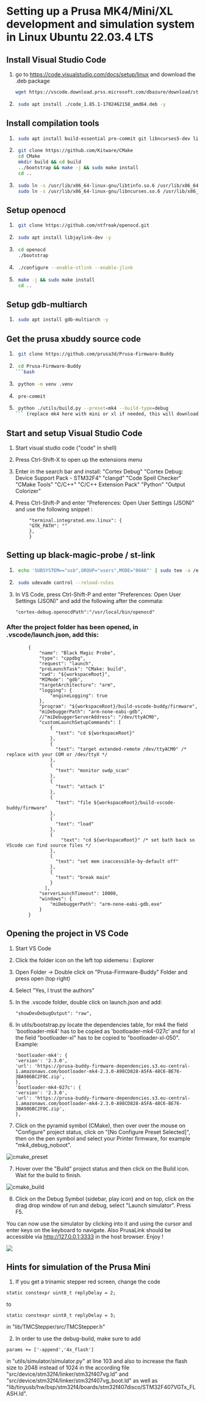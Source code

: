 # Setting up a Prusa MK4/Mini/XL development and simulation system in Linux Ubuntu 22.03.4 LTS

## Install Visual Studio Code
1. go to https://code.visualstudio.com/docs/setup/linux and download the .deb package
   ```bash
   wget https://vscode.download.prss.microsoft.com/dbazure/download/stable/0ee08df0cf4527e40edc9aa28f4b5bd38bbff2b2/code_1.85.1-1702462158_amd64.deb
   ```

2. ```bash
    sudo apt install ./code_1.85.1-1702462158_amd64.deb -y
   ```

## Install compilation tools
1. ```bash
    sudo apt install build-essential pre-commit git libncurses5-dev libusb-1.0-0-dev pkg-config libtool freeglut3-dev libglew-dev python-is-python3 python3-venv -y
   ```
2. ```bash
    git clone https://github.com/Kitware/CMake
    cd CMake
    mkdir build && cd build
    ../bootstrap && make -j && sudo make install
    cd ..
   ```
3. ```bash
    sudo ln -s /usr/lib/x86_64-linux-gnu/libtinfo.so.6 /usr/lib/x86_64-linux-gnu/libtinfo.so.5
    sudo ln -s /usr/lib/x86_64-linux-gnu/libncurses.so.6 /usr/lib/x86_64-linux-gnu/libncurses.so.5
    ```

## Setup openocd
1. ```bash
    git clone https://github.com/ntfreak/openocd.git
   ```
2. ```bash
    sudo apt install libjaylink-dev -y
   ```
3. ```bash
    cd openocd
    ./bootstrap
   ```
4. ```bash
    ./configure --enable-stlink --enable-jlink
   ```
5. ```bash
    make -j && sudo make install
    cd ..
   ```

## Setup gdb-multiarch
1. ```bash
    sudo apt install gdb-multiarch -y
   ```

## Get the prusa xbuddy source code
1. ```bash
    git clone https://github.com/prusa3d/Prusa-Firmware-Buddy
   ```
2. ```bash
    cd Prusa-Firmware-Buddy
   ```bash
3. ```bash
    python -m venv .venv
   ```
4. ```bash
    pre-commit
   ```
5. ```bash
    python ./utils/build.py --preset=mk4 --build-type=debug
   ``` (replace mk4 here with mini or xl if needed, this will download the other requirements)


## Start and setup Visual Studio Code
1. Start visual studio code ("code" in shell)
2. Press Ctrl-Shift-X to open up the extensions menu
3. Enter in the search bar and install:
   "Cortex Debug"
   "Cortex Debug: Device Support Pack - STM32F4"
   "clangd"
   "Code Spell Checker"
   "CMake Tools"
   "C/C++"
   "C/C++ Extension Pack"
   "Python"
   "Output Colorizer"

4. Press Ctrl-Shift-P and enter "Preferences: Open User Settings (JSON)" and use the following snippet :
   ``` {
        "terminal.integrated.env.linux": {
        "GTK_PATH": ""
        },
        }
   ```

## Setting up black-magic-probe / st-link
1. ```bash
    echo 'SUBSYSTEM=="usb",GROUP="users",MODE="0666"' | sudo tee -a /etc/udev/rules.d/90-usbpermission.rules
   ```
2. ```bash
    sudo udevadm control --reload-rules
   ```
3. In VS Code, press Ctrl-Shift-P and enter "Preferences: Open User Settings (JSON)" and add the following after the commata:
    ```
    "cortex-debug.openocdPath":"/usr/local/bin/openocd"
    ```
### After the project folder has been opened, in .vscode/launch.json, add this:
```
        {
            "name": "Black Magic Probe",
            "type": "cppdbg",
            "request": "launch",
            "preLaunchTask": "CMake: build",
            "cwd": "${workspaceRoot}",
            "MIMode": "gdb",
            "targetArchitecture": "arm",
            "logging": {
                "engineLogging": true
            },
            "program": "${workspaceRoot}/build-vscode-buddy/firmware",
            "miDebuggerPath": "arm-none-eabi-gdb",
            //"miDebuggerServerAddress": "/dev/ttyACM0",
            "customLaunchSetupCommands": [
                {
                  "text": "cd ${workspaceRoot}"
                },
                {
                  "text": "target extended-remote /dev/ttyACM0" /* replace with your COM or /dev/ttyX */
                },
                {
                  "text": "monitor swdp_scan"
                },
                {
                  "text": "attach 1"
                },
                {
                  "text": "file ${workspaceRoot}/build-vscode-buddy/firmware"
                },
                {
                  "text": "load"
                },
                {
                    "text": "cd ${workspaceRoot}" /* set bath back so VScode can find source files */
                },
                {
                  "text": "set mem inaccessible-by-default off"
                },
                {
                  "text": "break main"
                }
              ],
            "serverLaunchTimeout": 10000,
            "windows": {
                "miDebuggerPath": "arm-none-eabi-gdb.exe"
            }
        }
```

## Opening the project in VS Code

1. Start VS Code
2. Click the folder icon on the left top sidemenu : Explorer
3. Open Folder -> Double click on "Prusa-Firmware-Buddy" Folder and press open (top right)
4. Select "Yes, I trust the authors"
4. In the .vscode folder, double click on launch.json and add:
   ```
   "showDevDebugOutput": "raw",
   ```
5. In utils/bootstrap.py locate the dependencies table, for mk4 the field 'bootloader-mk4' has to be copied as 'bootloader-mk4-027c' and for
   xl the field "bootloader-xl" has to be copied to "bootloader-xl-050".
   Example:
   ```
   'bootloader-mk4': {
   'version': '2.3.0',
   'url': 'https://prusa-buddy-firmware-dependencies.s3.eu-central-1.amazonaws.com/bootloader-mk4-2.3.0-A98CD828-A5FA-48C6-BE76-3BA986BC2F0C.zip',
   },
   'bootloader-mk4-027c': {
   'version': '2.3.0',
   'url': 'https://prusa-buddy-firmware-dependencies.s3.eu-central-1.amazonaws.com/bootloader-mk4-2.3.0-A98CD828-A5FA-48C6-BE76-3BA986BC2F0C.zip',
   },
   ```

6. Click on the pyramid symbol (CMake), then over over the mouse on "Configure" project status, click on "[No Configure Preset Selected]", then on the pen symbol and select your Printer firmware, for example "mk4_debug_noboot".

![cmake_preset](/home/bjk/Prusa-Firmware-Buddy/doc/editor/vscode_tutorial/cmake_preset.png)

7. Hover over the "Build" project status and then click on the Build icon. Wait for the build to finish.

![cmake_build](/home/bjk/Prusa-Firmware-Buddy/doc/editor/vscode_tutorial/build.png)


8. Click on the Debug Symbol (sidebar, play icon) and on top, click on the drag drop window of run and debug, select "Launch simulator". Press F5.

You can now use the simulator by clicking into it and using the cursor and enter keys on the keyboard to navigate. Also PrusaLink should be accessible via http://127.0.0.1:3333 in the host browser. Enjoy !

![](/home/bjk/Prusa-Firmware-Buddy/doc/editor/vscode_tutorial/simulator.jpeg)

## Hints for simulation of the Prusa Mini
1. If you get a trinamic stepper red screen, change the code
```
static constexpr uint8_t replyDelay = 2;
```
to
```
static constexpr uint8_t replyDelay = 3;
```
in "lib/TMCStepper/src/TMCStepper.h"

2. In order to use the debug-build, make sure to add
```
params += ['-append','4x_flash']
```
in "utils/simulator/simulator.py" at line 103 and also to increase the flash size to 2048 instead of 1024 in the according file "src/device/stm32f4/linker/stm32f407vg.ld" and "src/device/stm32f4/linker/stm32f407vg_boot.ld" as well as "lib/tinyusb/hw/bsp/stm32f4/boards/stm32f407disco/STM32F407VGTx_FLASH.ld".
